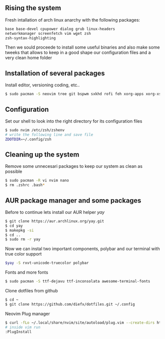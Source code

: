 Rising the system
-----------------

Fresh intallation of arch linux anarchy with the following packages:

```bash
base base-devel cpupower dialog grub linux-headers 
networkmanager screenfetch vim wget zsh
zsh-syntax-highlighting
```

Then we sould proceede to install some useful binaries and also
make some tweeks that allows to keep in a good shape our configuration files and a very
clean home folder

Installation of several packages
--------------------------------
Install editor, versioning coding, etc..
```bash
$ sudo pacman -S neovim tree git bspwm sxkhd rofi feh xorg-apps xorg-xserver xorg-xinit virtualbox-guest-modules-arch virtualbox-guest-utils
```

Configuration
-------------
Set our shell to look into the right directory for its configuration files
```bash
$ sudo nvim /etc/zsh/zshenv
# write the following line and save file
ZDOTDIR=~/.config/zsh 
```

Cleaning up the system
-----------------------
Remove some unnecesari packages to keep our system as clean as possible
```bash
$ sudo pacman -R vi nvim nano
$ rm .zshrc .bash*
```

AUR package manager and some packages 
-------------------------------------
Before to continue lets install our AUR helper _yay_
```bash
$ git clone https://aur.archlinux.org/yay.git
$ cd yay
$ makepkg -si
$ cd ..
$ sudo rm -r yay 
```

Now we can instal two important components, polybar and our terminal with true color support
```bash
$yay -S rxvt-unicode-truecolor polybar
```

Fonts and more fonts
```bash
$ sudo pacman -S ttf-dejavu ttf-inconsolata awesome-terminal-fonts
```

Clone dotfiles from github
```bash
$ cd ~
$ git clone https://github.com/diefx/dotfiles.git ~/.config
```

Neovim Plug manager
```bash
$ curl -fLo ~/.local/share/nvim/site/autoload/plug.vim --create-dirs https://raw.githubusercontent.com/junegunn/vim-plug/master/plug.vim
# inside vim run
:PlugInstall
```

